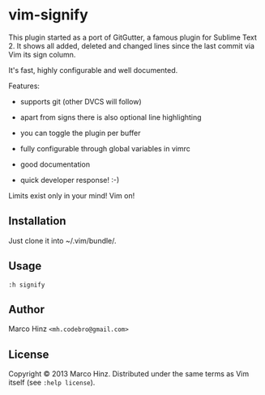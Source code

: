 # vim-signify

This plugin started as a port of GitGutter, a famous plugin for Sublime Text 2.
It shows all added, deleted and changed lines since the last commit via Vim its
sign column.

It's fast, highly configurable and well documented.

Features:

- supports git (other DVCS will follow)
- apart from signs there is also optional line highlighting
- you can toggle the plugin per buffer
- fully configurable through global variables in vimrc
- good documentation

- quick developer response! :-)

Limits exist only in your mind! Vim on!

## Installation

Just clone it into ~/.vim/bundle/.

## Usage

`:h signify`

## Author

Marco Hinz `<mh.codebro@gmail.com>`

## License

Copyright © 2013 Marco Hinz. Distributed under the same terms as Vim itself (see
`:help license`).
